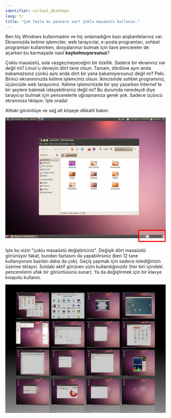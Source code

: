 ```yaml
---
identifier: virtual_desktops
lang: tr
title: "Çok fazla mı pencere var? Çoklu masaüstü kullanın."
---
```


Ben hiç Windows kullanmadım ve hiç anlamadığım bazı alışkanlıklarınız var. Ekranınızda kelime işlemciler, web tarayıcılar, e-posta programları, sohbet programları kullanırken, dosyalarınızı bulmak için ilave pencereler de açarken bu karmaşada nasıl <b>kaybolmuyorsunuz</b>?

Çoklu masaüstü, asla vazgeçmeyeceğim bir özellik. Sadece bir ekranınız var değil mi? Linux'u deneyin dört tane olsun. Tamam, dördüne aynı anda bakamazsınız çünkü aynı anda dört bir yana bakamıyorsunuz değil mi? Peki. Birinci ekranınınızda kelime işlemciniz olsun. İkincisinde sohbet programınız, üçüncüde web tarayıcınız. Kelime işlemcinizde bir şey yazarken İnternet'te bir şeylere bakmak isteyebilirsiniz değil mi? Bu durumda neredeydi diye tarayıcıyı bulmak için pencerelerle uğraşmanıza gerek yok. Sadece üçüncü ekranınıza tıklayın. İşte orada!

Alttaki görüntüye ve sağ alt köşeye dikkatli bakın:

<img src="/img/workspaces.png" border="0"/>

İşte bu sizin "çoklu masaüstü değiştiriciniz". Değişik dört masaüstü görünüyor fakat, bundan fazlasını da yapabilirsiniz (ben 12 tane kullanıyorum bazıları daha da çok). Geçiş yapmak için sadece istediğinizin üzerine tıklayın. Soldaki aktif görünen sizin kullandığınızdır (her biri içindeki pencerelerin ufak bir görüntüsünü sunar). Ya da değiştirmek için bir klavye kısayolu kullanın.

<img src="/img/workspaces_full.png" border="0"/>




